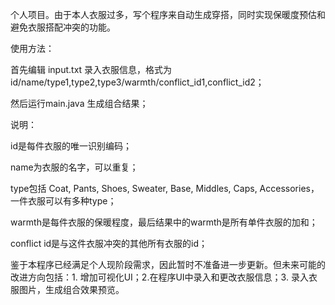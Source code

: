 个人项目。由于本人衣服过多，写个程序来自动生成穿搭，同时实现保暖度预估和避免衣服搭配冲突的功能。


使用方法：

首先编辑 input.txt 录入衣服信息，格式为 id/name/type1,type2,type3/warmth/conflict_id1,conflict_id2；

然后运行main.java 生成组合结果；


说明：

id是每件衣服的唯一识别编码；

name为衣服的名字，可以重复；

type包括 Coat, Pants, Shoes, Sweater, Base, Middles, Caps, Accessories，一件衣服可以有多种type；

warmth是每件衣服的保暖程度，最后结果中的warmth是所有单件衣服的加和；

conflict id是与这件衣服冲突的其他所有衣服的id；


鉴于本程序已经满足个人现阶段需求，因此暂时不准备进一步更新。但未来可能的改进方向包括：1. 增加可视化UI；2.在程序UI中录入和更改衣服信息；3. 录入衣服图片，生成组合效果预览。
